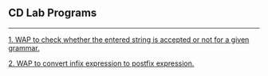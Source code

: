 ## CD Lab Programs
<hr>

[1. WAP to check whether the entered string is accepted or not for a given grammar.](https://github.com/vipuljain08/CD_Lab/blob/master/Program1.c)

[2. WAP to convert infix expression to postfix expression.](https://github.com/vipuljain08/CD_Lab/blob/master/Program2.c)